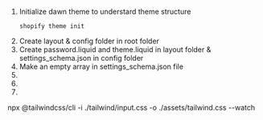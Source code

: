 <ol>
<li>Initialize dawn theme to understard theme structure</li>

```
shopify theme init
```

<li>Create layout & config folder in root folder</li>
<li>Create password.liquid and theme.liquid in layout folder &  settings_schema.json in config folder</li>
<li>Make an empty array in settings_schema.json file</li>
<li></li>
<li></li>
<li></li>
</ol>

npx @tailwindcss/cli -i ./tailwind/input.css -o ./assets/tailwind.css --watch
